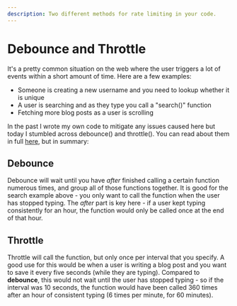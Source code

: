 ```yaml
---
description: Two different methods for rate limiting in your code.
---
```


# Debounce and Throttle

It's a pretty common situation on the web where the user triggers a lot of events within a short amount of time. Here are a few examples:

- Someone is creating a new username and you need to lookup whether it is unique
- A user is searching and as they type you call a "search()" function
- Fetching more blog posts as a user is scrolling

In the past I wrote my own code to mitigate any issues caused here but today I stumbled across debounce() and throttle(). You can read about them in full [here](https://css-tricks.com/debouncing-throttling-explained-examples/), but in summary:

## Debounce

Debounce will wait until you have *after* finished calling a certain function numerous times, and group all of those functions together. It is good for the search example above - you only want to call the function when the user has stopped typing. The *after* part is key here - if a user kept typing consistently for an hour, the function would only be called once at the end of that hour.

## Throttle

Throttle will call the function, but only once per interval that you specify. A good use for this would be when a user is writing a blog post and you want to save it every five seconds (while they are typing). Compared to **debounce**, this would not wait until the user has stopped typing - so if the interval was 10 seconds, the function would have been called 360 times after an hour of consistent typing (6 times per minute, for 60 minutes).
